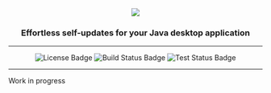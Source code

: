 <!-- Logo and description -->
<div align="center">
    <img src="https://github.com/user-attachments/assets/8de39442-70e1-4f33-b5e9-873211afd678"/>
    <h3 align="center">Effortless self-updates for your Java desktop application</h3>
</div>

<!-- Badges -->
---

<div align="center">
    <img alt="License Badge" src="https://img.shields.io/badge/License-MIT-blue"/>
    <img alt="Build Status Badge" src="https://github.com/olepoeschl/Upme/actions/workflows/build.yml/badge.svg?branch=main"/>
    <img alt="Test Status Badge" src="https://github.com/olepoeschl/Upme/actions/workflows/test.yml/badge.svg?branch=main"/>
</div>

---

<!-- What is Upme? -->
Work in progress

<!-- ## Why was Upme created? -->

<!-- ## Getting started -->

<!--
## Contributing
Contributions of all forms are welcome. If you are not sure about something, open an issue first or comment on an existing one, if applicable. Feel free to submit a pull request as soon as you are ready.
Thank you.
-->
